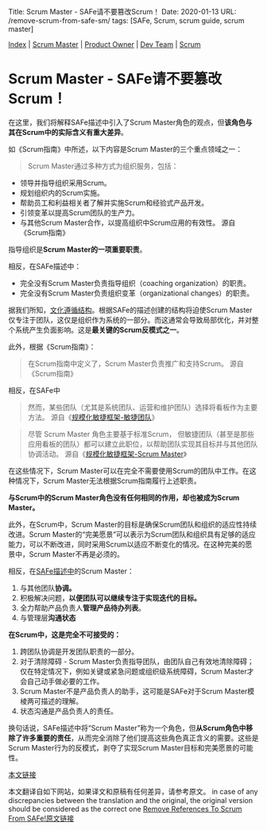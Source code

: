Title: Scrum Master - SAFe请不要篡改Scrum！
Date: 2020-01-13
URL: /remove-scrum-from-safe-sm/
tags: [SAFe, Scrum, scrum guide, scrum master]

[Index](/remove-scrum-from-safe-index/) | [Scrum Master](/remove-scrum-from-safe-sm/) | [Product Owner](/remove-scrum-from-safe-po/) | [Dev Team](/remove-scrum-from-safe-devteam/) | [Scrum](/remove-scrum-from-safe-scrum/)

# Scrum Master - SAFe请不要篡改Scrum！

在这里，我们将解释SAFe描述中引入了Scrum Master角色的观点，但**该角色与其在Scrum中的实际含义有重大差异**。

如《Scrum指南》中所述，以下内容是Scrum Master的三个重点领域之一：

> Scrum Master通过多种方式为组织服务，包括：
- 领导并指导组织采用Scrum。
- 规划组织内的Scrum实施。
- 帮助员工和利益相关者了解并实施Scrum和经验式产品开发。
- 引领变革以提高Scrum团队的生产力。
- 与其他Scrum Master合作，以提高组织中Scrum应用的有效性。
源自《Scrum指南》

指导组织是**Scrum Master的一项重要职责**。

相反，在SAFe描述中：
- 完全没有Scrum Master负责指导组织（coaching organization）的职责。
- 完全没有Scrum Master负责组织变革（organizational changes）的职责。

据我们所知，[文化遵循结构](https://www.craiglarman.com/wiki/index.php?title=Larman%27s_Laws_of_Organizational_Behavior)。根据SAFe的描述创建的结构将迫使Scrum Master仅专注于团队，这仅是组织作为系统的一部分。而这通常会导致局部优化，并对整个系统产生负面影响。这是**最关键的Scrum反模式之一**。

此外，根据《Scrum指南》：

> 在Scrum指南中定义了，Scrum Master负责推广和支持Scrum。
源自《Scrum指南》

相反，在SAFe中
> 然而，某些团队（尤其是系统团队、运营和维护团队）选择将看板作为主要方法。
源自《[规模化敏捷框架-敏捷团队](https://www.scaledagileframework.com/agile-teams/)》

> 尽管 Scrum Master 角色主要基于标准Scrum， 但敏捷团队（甚至是那些应用看板的团队）都可以建立此职位，以帮助团队实现其目标并与其他团队协调活动。
源自《[规模化敏捷框架-Scrum Master](https://www.scaledagileframework.com/scrum-master/)》

在这些情况下，Scrum Master可以在完全不需要使用Scrum的团队中工作。在这种情况下，Scrum Master无法根据Scrum指南履行上述职责。

**与Scrum中的Scrum Master角色没有任何相同的作用，却也被成为Scrum Master。**

此外，在Scrum中，Scrum Master的目标是确保Scrum团队和组织的适应性持续改进。Scrum Master的“完美愿景”可以表示为Scrum团队和组织具有足够的适应能力，可以不断改进，同时采用Scrum以适​​应不断变化的情况。在这种完美的愿景中，Scrum Master不再是必须的。

相反，在[SAFe描述中](https://www.scaledagileframework.com/scrum-master/)的Scrum Master：
1. 与其他团队**协调。**
2. 积极解决问题，**以便团队可以继续专注于实现迭代的目标。**
3. 全力帮助产品负责人**管理产品待办列表**。
4. 与管理层**沟通状态**

**在Scrum中，这是完全不可接受的：**
1. 跨团队协调是开发团队职责的一部分。
2. 对于清除障碍 - Scrum Master负责指导团队，由团队自己有效地清除障碍；仅在特定情况下，例如关键或紧急问题或组织级系统障碍，Scrum Master才会自己动手做必要的工作。
3. Scrum Master不是产品负责人的助手，这可能是SAFe对于Scrum Master模棱两可描述的理解。
4. 状态沟通是产品负责人的责任。

换句话说，SAFe描述中将“Scrum Master”称为一个角色，但**从Scrum角色中移除了许多重要的责任**，从而完全消除了他们提高这些角色真正含义的需要。这些是Scrum Master行为的反模式，剥夺了实现Scrum Master目标和完美愿景的可能性。

[本文链接](http://remove-scrum-from-safe.tilda.ws/SM)

本文翻译自如下网站，如果译文和原稿有任何差异，请参考原文。
in case of any discrepancies between the translation and the original, the original version should be considered as the correct one
[Remove References To Scrum From SAFe!原文链接](http://remove-scrum-from-safe.tilda.ws/)